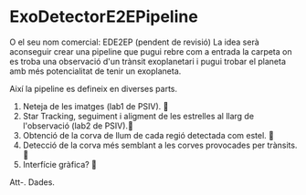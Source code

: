 # ExoDetectorE2EPipeline
O el seu nom comercial: EDE2EP (pendent de revisió)
La idea serà aconseguir crear una pipeline que pugui rebre com a entrada la carpeta on es troba una observació d'un trànsit exoplanetari i pugui trobar el planeta amb més potencialitat de tenir un exoplaneta.

Així la pipeline es defineix en diverses parts.
  1. Neteja de les imatges (lab1 de PSIV). 🤩
  2. Star Tracking, seguiment i aligment de les estrelles al llarg de l'observació (lab2 de PSIV).🤩
  3. Obtenció de la corva de llum de cada regió detectada com estel. 🤩
  4. Detecció de la corva més semblant a les corves provocades per trànsits. 🤩
  5. Interfície gràfica? 🤩
 
 Att-. Dades.
